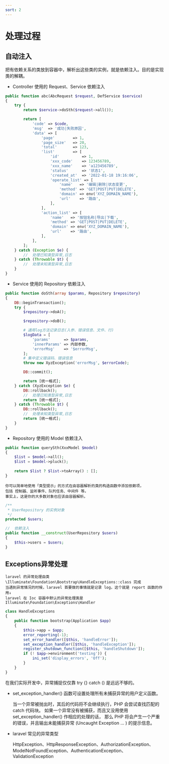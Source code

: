```yaml
---
sort: 2
---
```


# 处理过程

## 自动注入
把有依赖关系的类放到容器中，解析出这些类的实例，就是依赖注入。目的是实现类的解耦。
- Controller 使用的 Request、Service 依赖注入

```php
public function abc(AbcRequest $request, DefService $service)
{
    try {
        return $service->doSth($request->all());

        return [
            'code' => $code,
            'msg'  => '成功|失败原因',
            'data' => [
                'page'        => 1,
                'page_size'   => 20,
                'total'       => 123,
                'list'        => [
                    'id'          => 1,
                    'xxx_code'    => 123456789,
                    'xxx_name'    => 'a123456789',
                    'status'      => '状态1',
                    'created_at'  => '2022-01-18 19:16:06',
                    'operate_list' => [
                        'name'   => '编辑|删除|状态变更',
                        'method' => 'GET|POST|PUT|DELETE',
                        'domain' => env('XYZ_DOMAIN_NAME'),
                        'url'    => '路由',
                    ],
                ],
                'action_list' => [
                    'name'   => '按钮名称|导出|下载',
                    'method' => 'GET|POST|PUT|DELETE',
                    'domain' => env('XYZ_DOMAIN_NAME'),
                    'url'    => '路由',
                ],
            ],
        ];
    } catch (Exception $e) {
        //  处理已知类型异常,日志
    } catch (Throwable $t) {
        //  处理未知类型异常,日志
    }
}
```  

- Service 使用的 Repository 依赖注入 

```php
public function doSth(array $params, Repository $repository)
{
    DB::beginTransaction();
    try {
        $repository->doA();

        $repository->doB();

        # 通用log方法记录日志(入参、错误信息、文件、行)
        $logData = [
            'params'      => $params,
            'innerParams' => 内部参数,
            'errorMsg'    => '$errorMsg',
        ];
        # 集中定义错误码、错误信息
        throw new XyzException('errorMsg', $errorCode);

        DB::commit();

        return [统一格式];
    } catch (XyzException $e) {
        DB::rollback();
        //  处理已知类型异常,日志
        return [统一格式];
    } catch (Throwable $t) {
        DB::rollback();
        //  处理未知类型异常,日志
        return [统一格式];
    }
}
```

- Repository 使用的 Model 依赖注入 

```php
public function querySth(XxxModel $model)
{
    $list = $model->all();
    $list = $model->pluck();
    
    return $list ? $list->toArray() : [];
}
```

    你可以简单地使用「类型提示」的方式在由容器解析的类的构造函数中添加依赖项，
    包括 控制器、监听事件、队列任务、中间件 等。
    事实上，这是你的大多数对象也应该由容器解析。

```php
/**
 * UserRepository 的实例对象
 */
protected $users;

//  依赖注入
public function __construct(UserRepository $users)
{
    $this->users = $users;
}
```

## Exceptions异常处理

```tip
laravel 的异常处理由类 \Illuminate\Foundation\Bootstrap\HandleExceptions::class 完成
当遇到异常情况的时候，laravel 首要做的事情就是记录 log，这个就是 report 函数的作用↓
laravel 在 Ioc 容器中默认的异常处理类是 Illuminate\Foundation\Exceptions\Handler
```

```php
class HandleExceptions
{
    public function bootstrap(Application $app)
    {
        $this->app = $app;
        error_reporting(-1);
        set_error_handler([$this, 'handleError']);
        set_exception_handler([$this, 'handleException']);
        register_shutdown_function([$this, 'handleShutdown']);
        if (! $app->environment('testing')) {
            ini_set('display_errors', 'Off');
        }
    }
}
```

在我们实际开发中，异常捕捉仅仅靠 try {} catch () 是远远不够的。

* set_exception_handler() 函数可设置处理所有未捕获异常的用户定义函数。

    当一个异常被抛出时，其后的代码将不会继续执行，PHP 会尝试查找匹配的 catch 代码块。
    如果一个异常没有被捕获，而且又没用使用set_exception_handler() 作相应的处理的话，
    那么 PHP 将会产生一个严重的错误，并且输出未能捕获异常 (Uncaught Exception ... ) 的提示信息。

* laravel 常见的异常类型

    HttpException、HttpResponseException、AuthorizationException、
    ModelNotFoundException、AuthenticationException、ValidationException

    